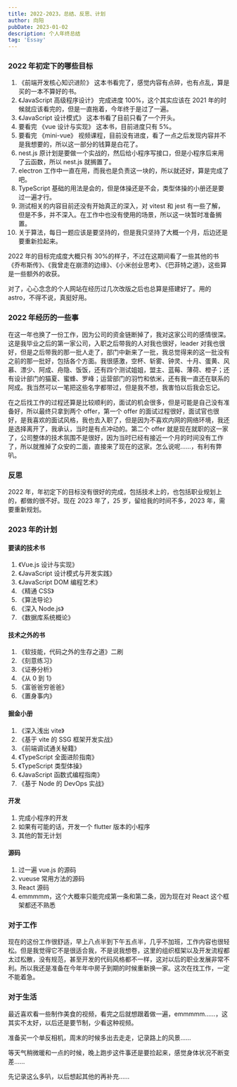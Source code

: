 ```yaml
---
title: 2022-2023，总结、反思、计划
author: 向阳
pubDate: 2023-01-02
description: 个人年终总结
tag: 'Essay'
---
```


### 2022 年初定下的哪些目标

1. 《前端开发核心知识进阶》 这本书看完了，感觉内容有点碎，也有点乱，算是买的一本不算好的书。
2. 《JavaScript 高级程序设计》 完成进度 100%，这个其实应该在 2021 年的时候就应该看完的，但是一直拖着，今年终于是过了一遍。
3. 《JavaScript 设计模式》 这本书看了目前只看了一个开头。
4. 要看完 《vue 设计与实现》 这本书，目前进度只有 5%。
5. 要看完 《mini-vue》 视频课程，目前没有进度，看了一点之后发现内容并不是我想要的，所以这一部分的钱算是白花了。
6. nest.js 原计划是要做一个实战的，然后给小程序写接口，但是小程序后来用了云函数，所以 nest.js 就搁置了。
7. electron 工作中一直在用，而我也是负责这一块的，所以就还好，算是完成了吧。
8. TypeScript 基础的用法是会的，但是体操还是不会，类型体操的小册还是要过一遍才行。
9. 测试相关的内容目前还没有开始真正的深入，对 vitest 和 jest 有一些了解，但是不多，并不深入。在工作中也没有使用的场景，所以这一块暂时准备搁置。
10. 关于算法，每日一题应该是要坚持的，但是我只坚持了大概一个月，后边还是要重新捡起来。

2022 年的目标完成度大概只有 30%的样子，不过在这期间看了一些其他的书《乔布斯传》、《我曾走在崩溃的边缘》、《小米创业思考》、《巴菲特之道》，这些算是一些额外的收获。

对了，心心念念的个人网站在经历过几次改版之后也总算是搭建好了。用的 astro，不得不说，真挺好用。

### 2022 年经历的一些事

在这一年也换了一份工作，因为公司的资金链断掉了，我对这家公司的感情很深。这是我毕业之后的第一家公司，入职之后带我的人对我也很好，leader 对我也很好，但是之后带我的那一批人走了，部门中新来了一批，我总觉得来的这一批没有之前的那一批好，包括各个方面。我很感激，空杯、斩雾、钟灵、十月、蛋黄、风慕、漂少、阿成、舟隐、饭饭，还有四个测试姐姐，盟主、蓝莓、薄荷、橙子；还有设计部门的猫夏、蜜蜂、罗峰；运营部门的羽竹和依米，还有我一直还在联系的阿成。我当然可以一笔把这些名字都带过，但是我不想，我害怕以后我会忘记。

在之后找工作的过程还算是比较顺利的，面试的机会很多，但是可能是自己没有准备好，所以最终只拿到两个 offer，第一个 offer 的面试过程很好，面试官也很好，是我喜欢的面试风格，我也去入职了，但是因为不喜欢内网的网络环境，我还是选择离开了，我承认，当时是有点冲动的。第二个 offer 就是现在就职的这一家了，公司整体的技术氛围不是很好，因为当时已经有接近一个月的时间没有工作了，所以就推掉了众安的二面，直接来了现在的这家。怎么说呢……，有利有弊叭。

### 反思

2022 年，年初定下的目标没有很好的完成，包括技术上的，也包括职业规划上的，都做的很不好。现在 2023 年了，25 岁，留给我的时间不多，2023 年，需要重新规划。

### 2023 年的计划

#### 要读的技术书

1. 《Vue.js 设计与实现》
2. 《JavaScript 设计模式与开发实践》
3. 《JavaScript DOM 编程艺术》
4. 《精通 CSS》
5. 《算法导论》
6. 《深入 Node.js》
7. 《数据库系统概论》

#### 技术之外的书

1. 《软技能，代码之外的生存之道》二刷
2. 《刻意练习》
3. 《证券分析》
4. 《从 0 到 1》
5. 《富爸爸穷爸爸》
6. 《置身事内》

#### 掘金小册

1. 《深入浅出 vite》
2. 《基于 vite 的 SSG 框架开发实战》
3. 《前端调试通关秘籍》
4. 《TypeScript 全面进阶指南》
5. 《TypeScript 类型体操》
6. 《JavaScript 函数式编程指南》
7. 《基于 Node 的 DevOps 实战》

#### 开发

1. 完成小程序的开发
2. 如果有可能的话，开发一个 flutter 版本的小程序
3. 其他的暂无计划

#### 源码

1. 过一遍 vue.js 的源码
2. vueuse 常用方法的源码
3. React 源码
4. emmmmm，这个大概率只能完成第一条和第二条，因为现在对 React 这个框架都还不熟悉

### 对于工作

现在的这份工作很舒适，早上八点半到下午五点半，几乎不加班，工作内容也很轻松。但是我觉得它不是很适合我，不是说我想卷，这里的组织框架以及开发流程都太过松散，没有规范，甚至开发的代码风格都不一样，这对以后的职业发展非常不利。所以我还是准备在今年年中房子到期的时候重新换一家。这次在找工作，一定不能着急。

### 对于生活

最近喜欢看一些制作美食的视频，看完之后就想跟着做一遍，emmmmm……，这其实不太好，以后还是要节制，少看这种视频。

准备买一个单反相机，周末的时候多出去走走，记录路上的风景……

等天气稍微暖和一点的时候，晚上跑步这件事还是要捡起来，感觉身体状况不断变差……

先记录这么多叭，以后想起其他的再补充……
